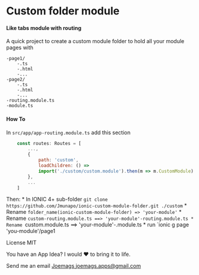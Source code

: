 # Custom folder module

#### Like tabs module with routing

A quick project to create a custom module folder to hold all your module pages with

    -page1/
        -.ts
        -.html
        -...
    -page2/
        -.ts
        -.html
        -...
    -routing.module.ts
    -module.ts

#### How To
In ` src/app/app-routing.module.ts ` add this section
```js
    const routes: Routes = [
        ...,
        {
            path: 'custom',
            loadChildren: () =>
            import('./custom/custom.module').then(m => m.CustomModule)
        },
        ...
    ]
```
Then:
    * In IONIC 4+ sub-folder `git clone https://github.com/Jmunapo/ionic-custom-module-folder.git ./custom`
    * Rename `folder_name(ionic-custom-module-folder) => 'your-module'`
    * Rename `custom-routing.module.ts ==> 'your-module'-routing.module.ts
    * Rename `custom.module.ts ==> 'your-module'-.module.ts
    * run `ionic g page 'you-module'/page1

License MIT

You have an App Idea? I would ❤️ to bring it to life.

Send me an email [Joemags joemags.apps@gmail.com](mailto:joemags.apps@gmail.com?subject=[GitHub]%20I%20Have%20an%20Idea)